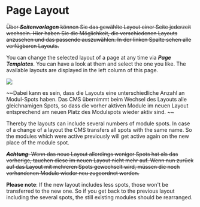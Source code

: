 # Page Layout

~~Über ***Seitenvorlagen*** können Sie das gewählte Layout einer Seite jederzeit wechseln. Hier haben Sie die Möglichkeit, die verschiedenen Layouts anzusehen und das passende auszuwählen. In der linken Spalte sehen alle verfügbaren Layouts.~~

You can change the selected layout of a page at any time via ***Page Templates***. You can have a look at them and select the one you like. The available layouts are displayed in the left column of this page.

![](bild23.png)

~~Dabei kann es sein, dass die Layouts eine unterschiedliche Anzahl an Modul-Spots haben. Das CMS übernimmt beim Wechsel des Layouts alle gleichnamigen Spots, so dass die vorher aktiven Module im neuen Layout entsprechend am neuen Platz des Modulspots wieder aktiv sind. ~~

Thereby the layouts can include several numbers of module spots. In case of a change of a layout the CMS transfers all spots with the same name. So the modules which were active previously  will get active again on the new place of the module spot.

~~***Achtung***: Wenn das neue Layout allerdings weniger Spots hat als das vorherige, tauchen diese im neuen Layout nicht mehr auf. Wenn nun zurück auf das Layout mit mehreren Spots gewechselt wird, müssen die noch vorhandenen Module wieder neu zugeordnet werden.~~

**Please note**: If the new layout includes less spots, those won't be transferred to the new one. So if you get back to the previous layout including the several spots, the still existing modules should be rearranged. 

